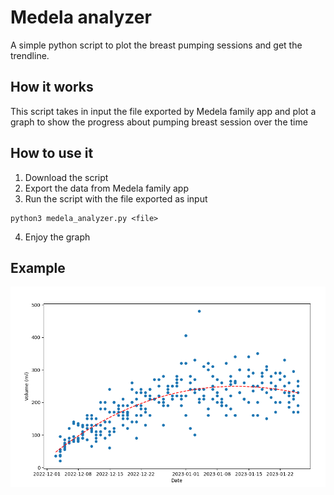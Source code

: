 # Medela analyzer
A simple python script to plot the breast pumping sessions and get the trendline.

## How it works
This script takes in input the file exported by Medela family app and plot a graph to show the progress about pumping breast session over the time

## How to use it
1. Download the script
2. Export the data from Medela family app
3. Run the script with the file exported as input 
```shell
python3 medela_analyzer.py <file>
```
4. Enjoy the graph

## Example
![First graph](
img.png)